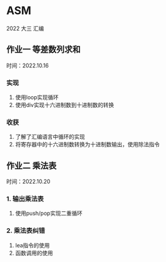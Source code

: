 # ASM
2022 大三 汇编

## 作业一 等差数列求和
时间：2022.10.16

### 实现
1. 使用loop实现循环
2. 使用div实现十六进制数到十进制数的转换

### 收获
1. 了解了汇编语言中循环的实现
2. 将寄存器中的十六进制数转换为十进制数输出，使用除法指令

## 作业二 乘法表
时间：2022.10.20

### 1. 输出乘法表
1. 使用push/pop实现二重循环
### 2. 乘法表纠错
1. lea指令的使用
2. 函数调用的使用
